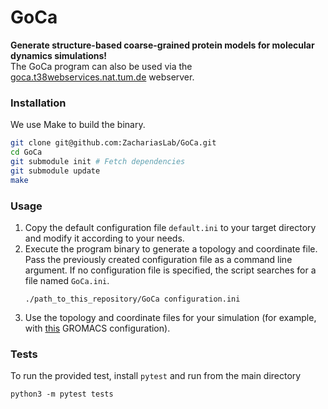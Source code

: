 # GoCa
**Generate structure-based coarse-grained protein models for molecular dynamics simulations!**  
The GoCa program can also be used via the [goca.t38webservices.nat.tum.de](https://goca.t38webservices.nat.tum.de/) webserver.  

### Installation
We use Make to build the binary.
```bash
git clone git@github.com:ZachariasLab/GoCa.git
cd GoCa
git submodule init # Fetch dependencies
git submodule update
make
```

### Usage
1. Copy the default configuration file `default.ini` to your target directory and modify it according to your needs.
2. Execute the program binary to generate a topology and coordinate file. Pass the previously created configuration file as a command line argument. If no configuration file is specified, the script searches for a file named `GoCa.ini`.
   ```
   ./path_to_this_repository/GoCa configuration.ini
   ```
3. Use the topology and coordinate files for your simulation (for example, with [this](https://luiswalter.dev/GoCa/gromacs-example) GROMACS configuration).

### Tests
To run the provided test, install `pytest` and run from the main directory
```
python3 -m pytest tests
```
